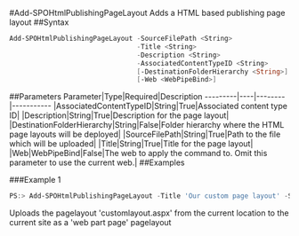 #Add-SPOHtmlPublishingPageLayout
Adds a HTML based publishing page layout
##Syntax
```powershell
Add-SPOHtmlPublishingPageLayout -SourceFilePath <String>
                                -Title <String>
                                -Description <String>
                                -AssociatedContentTypeID <String>
                                [-DestinationFolderHierarchy <String>]
                                [-Web <WebPipeBind>]
```


##Parameters
Parameter|Type|Required|Description
---------|----|--------|-----------
|AssociatedContentTypeID|String|True|Associated content type ID|
|Description|String|True|Description for the page layout|
|DestinationFolderHierarchy|String|False|Folder hierarchy where the HTML page layouts will be deployed|
|SourceFilePath|String|True|Path to the file which will be uploaded|
|Title|String|True|Title for the page layout|
|Web|WebPipeBind|False|The web to apply the command to. Omit this parameter to use the current web.|
##Examples

###Example 1
```powershell
PS:> Add-SPOHtmlPublishingPageLayout -Title 'Our custom page layout' -SourceFilePath 'customlayout.aspx' -Description 'A custom page layout' -AssociatedContentTypeID 0x01010901
```
Uploads the pagelayout 'customlayout.aspx' from the current location to the current site as a 'web part page' pagelayout
